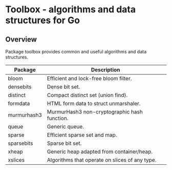 # Toolbox - algorithms and data structures for Go

## Overview

Package toolbox provides common and useful algorithms and data structures.

| Package     | Description
|-------------|------------
| bloom       | Efficient and lock-free bloom filter.
| densebits   | Dense bit set.
| distinct    | Compact distinct set (union find).
| formdata    | HTML form data to struct unmarshaler.
| murmurhash3 | MurmurHash3 non-cryptographic hash function.
| queue       | Generic queue.
| sparse      | Efficient sparse set and map.
| sparsebits  | Sparse bit set.
| xheap       | Generic heap adapted from container/heap.
| xslices     | Algorithms that operate on slices of any type.
